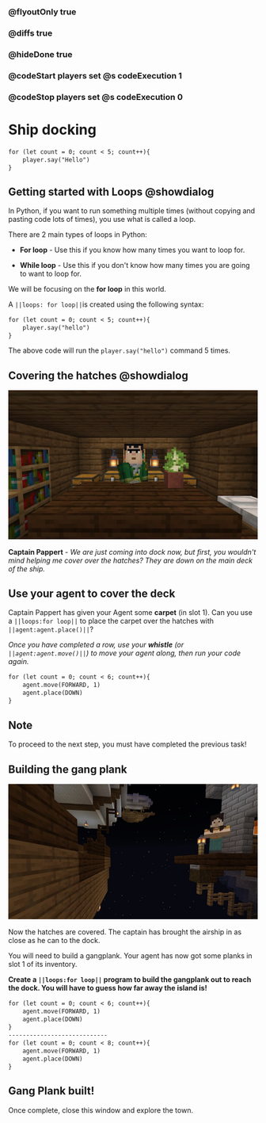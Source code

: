 ### @flyoutOnly true
### @diffs true
### @hideDone true
### @codeStart players set @s codeExecution 1
### @codeStop players set @s codeExecution 0

# Ship docking

```template
for (let count = 0; count < 5; count++){
    player.say("Hello")
}
```

## Getting started with Loops @showdialog

In Python, if you want to run something multiple times (without copying and pasting code lots of times), you use what is called a loop.

There are 2 main types of loops in Python:

- **For loop** - Use this if you know how many times you want to loop for.

- **While loop** - Use this if you don't know how many times you are going to want to loop for.

We will be focusing on the **for loop** in this world.

A ``||loops: for loop||``is created using the following syntax:

```spy
for (let count = 0; count < 5; count++){
    player.say("hello")
}
```

The above code will run the `player.say("hello")` command 5 times.

## Covering the hatches @showdialog

![Captain](https://raw.githubusercontent.com/CausewayDigital/Minecraft-EE-MakeCode/refs/heads/master/tutorials/python-islands/island-3/ship/captain.jpg)

**Captain Pappert** - *We are just coming into dock now, but first, you wouldn't mind helping me cover over the hatches? They are down on the main deck of the ship.*

## Use your agent to cover the deck

Captain Pappert has given your Agent some **carpet** (in slot 1). Can you use a ``||loops:for loop||`` to place the carpet over the hatches with ``||agent:agent.place()||``?

*Once you have completed a row, use your **whistle** (or ``||agent:agent.move()||``) to move your agent along, then run your code again.*

```spy
for (let count = 0; count < 6; count++){
    agent.move(FORWARD, 1)
    agent.place(DOWN)
}
```

## Note
To proceed to the next step, you must have completed the previous task!

## Building the gang plank

![Gangplank location](https://raw.githubusercontent.com/CausewayDigital/Minecraft-EE-MakeCode/refs/heads/master/tutorials/python-islands/island-3/ship/gangplank.jpg)

Now the hatches are covered. The captain has brought the airship in as close as he can to the dock.

You will need to build a gangplank. Your agent has now got some planks in slot 1 of its inventory.

**Create a ``||loops:for loop||`` program to build the gangplank out to reach the dock. You will have to guess how far away the island is!**

```diffspy
for (let count = 0; count < 6; count++){
    agent.move(FORWARD, 1)
    agent.place(DOWN)
}
----------------------------
for (let count = 0; count < 8; count++){
    agent.move(FORWARD, 1)
    agent.place(DOWN)
}
```

## Gang Plank built!

Once complete, close this window and explore the town.

